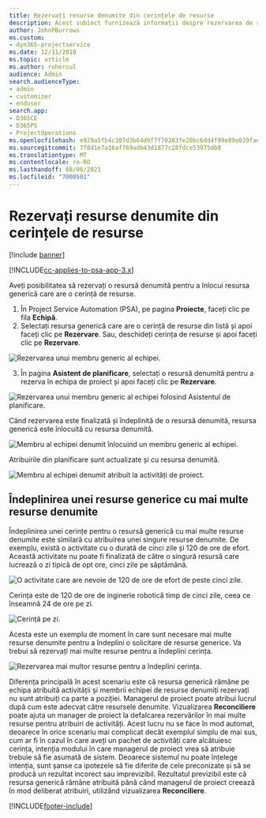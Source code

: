 ```yaml
---
title: Rezervați resurse denumite din cerințele de resurse
description: Acest subiect furnizează informații despre rezervarea de resurse denumite pentru o cerință de resurse generice.
author: JohnPBurrows
ms.custom:
- dyn365-projectservice
ms.date: 12/11/2018
ms.topic: article
ms.author: ruhercul
audience: Admin
search.audienceType:
- admin
- customizer
- enduser
search.app:
- D365CE
- D365PS
- ProjectOperations
ms.openlocfilehash: e929a5fb4c307d3b64d0f7f70203fe20bc6dd4f99e89e039fae0ce8276c69c52
ms.sourcegitcommit: 7f8d1e7a16af769adb43d1877c28fdce53975db8
ms.translationtype: MT
ms.contentlocale: ro-RO
ms.lasthandoff: 08/06/2021
ms.locfileid: "7000501"
---
```

# <a name="book-named-resources-from-resource-requirements"></a>Rezervați resurse denumite din cerințele de resurse

[!include [banner](../includes/psa-now-project-operations.md)]

[!INCLUDE[cc-applies-to-psa-app-3.x](../includes/cc-applies-to-psa-app-3x.md)]

Aveți posibilitatea să rezervați o resursă denumită pentru a înlocui resursa generică care are o cerință de resurse.

1. În Project Service Automation (PSA), pe pagina **Proiecte**, faceți clic pe fila **Echipă**.
2. Selectați resursa generică care are o cerință de resurse din listă și apoi faceți clic pe **Rezervare**. Sau, deschideți cerința de resurse și apoi faceți clic pe **Rezervare**.


![Rezervarea unui membru generic al echipei.](media/RM-how-to-14.png)


3. În pagina **Asistent de planificare**, selectați o resursă denumită pentru a rezerva în echipa de proiect și apoi faceți clic pe **Rezervare**.

![Rezervarea unui membru generic al echipei folosind Asistentul de planificare.](media/RM-how-to-15.png)

Când rezervarea este finalizată și îndeplinită de o resursă denumită, resursa generică este înlocuită cu resursa denumită.

![Membru al echipei denumit înlocuind un membru generic al echipei.](media/RM-how-to-16.png)

Atribuirile din planificare sunt actualizate și cu resursa denumită.

![Membru al echipei denumit atribuit la activități de proiect.](media/RM-how-to-17.png)

## <a name="fulfill-a-generic-resource-with-multiple-named-resources"></a>Îndeplinirea unei resurse generice cu mai multe resurse denumite
Îndeplinirea unei cerințe pentru o resursă generică cu mai multe resurse denumite este similară cu atribuirea unei singure resurse denumite. De exemplu, există o activitate cu o durată de cinci zile și 120 de ore de efort. Această activitate nu poate fi finalizată de către o singură resursă care lucrează o zi tipică de opt ore, cinci zile pe săptămână. 

![O activitate care are nevoie de 120 de ore de efort de peste cinci zile.](media/RM-how-to-21.png)

Cerința este de 120 de ore de inginerie robotică timp de cinci zile, ceea ce înseamnă 24 de ore pe zi.

![Cerință pe zi.](media/RM-how-to-22.png)

Acesta este un exemplu de moment în care sunt necesare mai multe resurse denumite pentru a îndeplini o solicitare de resurse generice. Va trebui să rezervați mai multe resurse pentru a îndeplini cerința.

![Rezervarea mai multor resurse pentru a îndeplini cerința.](media/RM-how-to-23.png)

Diferența principală în acest scenariu este că resursa generică rămâne pe echipa atribuită activității și membrii echipei de resurse denumiți rezervați nu sunt atribuiți ca parte a poziției. Managerul de proiect poate atribui lucrul după cum este adecvat către resursele denumite. Vizualizarea **Reconciliere** poate ajuta un manager de proiect la defalcarea rezervărilor în mai multe resurse pentru atribuiri de activități. Acest lucru nu se face în mod automat, deoarece în orice scenariu mai complicat decât exemplul simplu de mai sus, cum ar fi în cazul în care aveți un pachet de activități care alcătuiesc cerința, intenția modului în care managerul de proiect vrea să atribuie trebuie să fie asumată de sistem. Deoarece sistemul nu poate înțelege intenția, sunt șanse ca ipotezele să fie diferite de cele preconizate și să se producă un rezultat incorect sau imprevizibil. Rezultatul previzibil este că resursa generică rămâne atribuită până când managerul de proiect creează în mod deliberat atribuiri, utilizând vizualizarea **Reconciliere**.




[!INCLUDE[footer-include](../includes/footer-banner.md)]